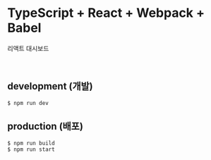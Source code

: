 # TypeScript + React + Webpack + Babel
리액트 대시보드 

<br>

## development (개발)
```
$ npm run dev
```

## production (배포)
```
$ npm run build
$ npm run start
```
